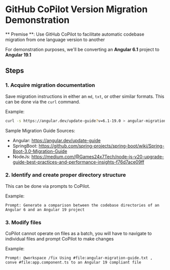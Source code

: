 # GitHub CoPilot Version Migration Demonstration
** Premise **: Use GitHub CoPilot to facilitate automatic codebase migration from one language version to another

For demonstration purposes, we'll be converting an **Angular 6.1** project to **Angular 19.1**

## Steps

### 1. Acquire migration documentation
Save migration instructions in either an `md`, `txt`, or other similar formats. This can be done via the `curl` command.

Example:
``` bash
curl -s https://angular.dev/update-guide?v=6.1-19.0 > angular-migration-guide.txt 
```

Sample Migration Guide Sources:
- Angular: https://angular.dev/update-guide
- SpringBoot: https://github.com/spring-projects/spring-boot/wiki/Spring-Boot-3.0-Migration-Guide
- NodeJs: https://medium.com/@Games24x7Tech/node-js-v20-upgrade-guide-best-practices-and-performance-insights-f76d7ace09ff

### 2. Identify and create proper directory structure
This can be done via prompts to CoPilot.

Example:
```
Prompt: Generate a comparison between the codebase directories of an Angular 6 and an Angular 19 project
```

### 3. Modify files 
CoPilot cannot operate on files as a batch, you will have to navigate to individual files and prompt CoPilot to make changes

Example:
```
Prompt: @workspace /fix Using #file:angular-migration-guide.txt , conve #file:app.component.ts to an Angular 19 compliant file
```
